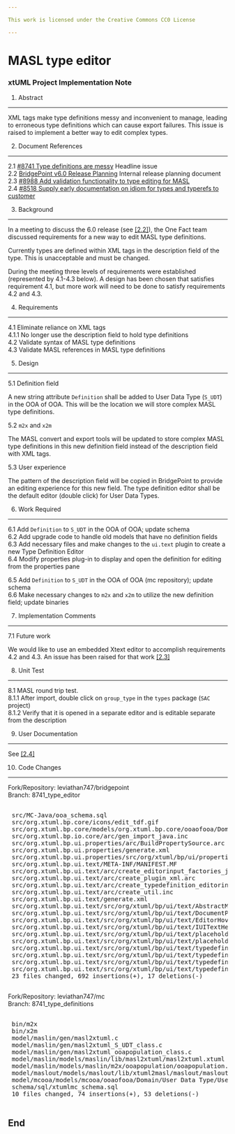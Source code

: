 ```yaml
---

This work is licensed under the Creative Commons CC0 License

---
```


# MASL type editor
### xtUML Project Implementation Note

1. Abstract
-----------
XML tags make type definitions messy and inconvenient to manage, leading to
erroneous type definitions which can cause export failures.  This issue is
raised to implement a better way to edit complex types.

2. Document References
----------------------
<a id="2.1"></a>2.1 [#8741 Type definitions are messy](https://support.onefact.net/issues/8741) Headline issue  
<a id="2.2"></a>2.2 [BridgePoint v6.0 Release Planning](https://docs.google.com/document/d/1t7JuVMDwOcojUW8QqXamBKUtcZpBJbxdOfDiWdZZNKo/edit) Internal release planning document  
<a id="2.3"></a>2.3 [#8988 Add validation functionality to type editing for MASL](https://support.onefact.net/issues/8988)  
<a id="2.4"></a>2.4 [#8518 Supply early documentation on idiom for types and typerefs to customer](https://support.onefact.net/issues/8518)  

3. Background
-------------
In a meeting to discuss the 6.0 release (see [[2.2]](#2.2)), the One Fact team
discussed requirements for a new way to edit MASL type definitions.

Currently types are defined within XML tags in the description field of the
type. This is unacceptable and must be changed.

During the meeting three levels of requirements were established (represented by
4.1-4.3 below). A design has been chosen that satisfies requirement 4.1, but
more work will need to be done to satisfy requirements 4.2 and 4.3.

4. Requirements
---------------
4.1 Eliminate reliance on XML tags  
4.1.1 No longer use the description field to hold type definitions  
4.2 Validate syntax of MASL type definitions  
4.3 Validate MASL references in MASL type definitions  

5. Design
---------

5.1 Definition field

A new string attribute `Definition` shall be added to User Data Type (`S_UDT`)
in the OOA of OOA. This will be the location we will store complex MASL type
definitions.

5.2 `m2x` and `x2m`

The MASL convert and export tools will be updated to store complex MASL type
definitions in this new definition field instead of the description field with
XML tags.

5.3 User experience

The pattern of the description field will be copied in BridgePoint to provide an
editing experience for this new field. The type definition editor shall be the
default editor (double click) for User Data Types.

6. Work Required
----------------

6.1 Add `Definition` to `S_UDT` in the OOA of OOA; update schema  
6.2 Add upgrade code to handle old models that have no definition fields  
6.3 Add necessary files and make changes to the `ui.text` plugin to create a new
Type Definition Editor  
6.4 Modify properties plug-in to display and open the definition for editing
from the properties pane  

6.5 Add `Definition` to `S_UDT` in the OOA of OOA (mc repository); update schema  
6.6 Make necessary changes to `m2x` and `x2m` to utilize the new definition
field; update binaries  

7. Implementation Comments
--------------------------

7.1 Future work

We would like to use an embedded Xtext editor to accomplish requirements 4.2 and
4.3. An issue has been raised for that work [[2.3]](#2.3)

8. Unit Test
------------

8.1 MASL round trip test.  
8.1.1 After import, double click on `group_type` in the `types` package (`SAC` project)  
8.1.2 Verify that it is opened in a separate editor and is editable separate
from the description  

9. User Documentation
---------------------

See [[2.4]](#2.4)

10. Code Changes
---------------
Fork/Repository: leviathan747/bridgepoint  
Branch: 8741_type_editor  

<pre>

 src/MC-Java/ooa_schema.sql                                                                          |   3 ++-
 src/org.xtuml.bp.core/icons/edit_tdf.gif                                                            | Bin 0 -> 379 bytes
 src/org.xtuml.bp.core/models/org.xtuml.bp.core/ooaofooa/Domain/User Data Type/User Data Type.xtuml  |  18 +++++++++++++++
 src/org.xtuml.bp.io.core/arc/gen_import_java.inc                                                    |   3 +++
 src/org.xtuml.bp.ui.properties/arc/BuildPropertySource.arc                                          |   4 +++-
 src/org.xtuml.bp.ui.properties/generate.xml                                                         |   2 +-
 src/org.xtuml.bp.ui.properties/src/org/xtuml/bp/ui/properties/TypeDefinitionPropertyDescriptor.java | 100 ++++++++++++++++++++++++++++++++++++++++++++++++++++++++++++++++++++++++++++++++++
 src/org.xtuml.bp.ui.text/META-INF/MANIFEST.MF                                                       |   3 ++-
 src/org.xtuml.bp.ui.text/arc/create_editorinput_factories_java.arc                                  |   4 +++-
 src/org.xtuml.bp.ui.text/arc/create_plugin_xml.arc                                                  |  50 +++++++++++++++++++++++++++++++++++++++++
 src/org.xtuml.bp.ui.text/arc/create_typedefinition_editorinput_factory_java.inc                     | 101 +++++++++++++++++++++++++++++++++++++++++++++++++++++++++++++++++++++++++++++++++++
 src/org.xtuml.bp.ui.text/arc/create_util.inc                                                        |   4 ++++
 src/org.xtuml.bp.ui.text/generate.xml                                                               |  13 ++++++-----
 src/org.xtuml.bp.ui.text/src/org/xtuml/bp/ui/text/AbstractModelElementTextEditor.java               |  13 ++++++-----
 src/org.xtuml.bp.ui.text/src/org/xtuml/bp/ui/text/DocumentProvider.java                             |  12 ++++++++++
 src/org.xtuml.bp.ui.text/src/org/xtuml/bp/ui/text/EditorHover.java                                  |   3 +++
 src/org.xtuml.bp.ui.text/src/org/xtuml/bp/ui/text/IUITextHelpContextIds.java                        |   1 +
 src/org.xtuml.bp.ui.text/src/org/xtuml/bp/ui/text/placeholder/PlaceHolderEntry.java                 |   5 ++++-
 src/org.xtuml.bp.ui.text/src/org/xtuml/bp/ui/text/placeholder/PlaceHolderManager.java               |   3 ++-
 src/org.xtuml.bp.ui.text/src/org/xtuml/bp/ui/text/typedefinition/.gitignore                         |   1 +
 src/org.xtuml.bp.ui.text/src/org/xtuml/bp/ui/text/typedefinition/ShowTypeDefinitionAction.java      |  60 +++++++++++++++++++++++++++++++++++++++++++++++++
 src/org.xtuml.bp.ui.text/src/org/xtuml/bp/ui/text/typedefinition/TypeDefinitionEditor.java          | 235 ++++++++++++++++++++++++++++++++++++++++++++++++++++++++++++++++++++++++++++++++++++++++++++++++++++++++++++++++++++++++++++++++++++++++++++++++++++++++++++++++++++++++++++++++++++++++++++++++
 src/org.xtuml.bp.ui.text/src/org/xtuml/bp/ui/text/typedefinition/TypeDefinitionEditorInput.java     |  71 ++++++++++++++++++++++++++++++++++++++++++++++++++++++++++
 23 files changed, 692 insertions(+), 17 deletions(-)

</pre>

Fork/Repository: leviathan747/mc  
Branch: 8741_type_definitions  

<pre>

 bin/m2x                                                                      | Bin 646657 -> 646657 bytes
 bin/x2m                                                                      | Bin 680533 -> 680533 bytes
 model/maslin/gen/masl2xtuml.c                                                |  30 +++++++++++++++++++++---------
 model/maslin/gen/masl2xtuml_S_UDT_class.c                                    |  13 ++++++++-----
 model/maslin/gen/masl2xtuml_ooapopulation_class.c                            |  20 ++++++++++----------
 model/maslin/models/maslin/lib/masl2xtuml/masl2xtuml.xtuml                   |   5 +++--
 model/maslin/models/maslin/m2x/ooapopulation/ooapopulation.xtuml             |   9 ++++-----
 model/maslout/models/maslout/lib/xtuml2masl/maslout/maslout.xtuml            |  29 ++++++++---------------------
 model/mcooa/models/mcooa/ooaofooa/Domain/User Data Type/User Data Type.xtuml |  18 ++++++++++++++++++
 schema/sql/xtumlmc_schema.sql                                                |   3 ++-
 10 files changed, 74 insertions(+), 53 deletions(-)

</pre>

End
---

